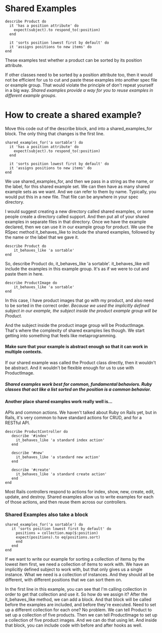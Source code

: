 # Shared Examples

```
describe Product do
  it 'has a position attribute' do
    expect(subject).to respond_to(:position)
  end

  it 'sorts position lowest first by default' do
  it 'assigns positions to new items' do
end

```
These examples test whether a product can be sorted by its position attribute.

  If other classes need to be sorted by a position attribute too, then it would not be efficient for us to cut and paste these examples into another spec file or example group. That would violate the principle of don't repeat yourself in a big way. *Shared examples provide a way for you to reuse examples in different example groups*.

# How to create a shared example?

Move this code out of the describe block, and into a shared_examples_for block. The only thing that changes is the first line.


```
shared_examples_for('a sortable') do
  it 'has a position attribute' do
    expect(subject).to respond_to(:position)
  end

  it 'sorts position lowest first by default' do
  it 'assigns positions to new items' do
end

```

We use shared_examples_for, and then we pass in a string as the name, or the label, for this shared example set. We can then have as many shared example sets as we want. And we can refer to them by name. Typically, you would put this in a new file. That file can be anywhere in your spec directory.

I would suggest creating a new directory called shared examples, or some people create a directory called support. And then put all of your shared examples in separate files in that directory. Once we have the example declared, then we can use it in our example group for product. We use the RSpec method it_behaves_like to include the shared examples, followed by the name or the label that we gave it.


```
describe Product do
    it_behaves_like 'a sortable'
end
```

So, describe Product do, it_behaves_like 'a sortable'. it_behaves_like will include the examples in this example group. It's as if we were to cut and paste them in here.
```
describe ProductImage do
    it_behaves_like 'a sortable'
end
```

In this case, I have product images that go with my product, and also need to be sorted in the correct order. *Because we used the implicitly defined subject in our example, the subject inside the product example group will be Product.*

And the subject inside the product image group will be ProductImage. That's where the complexity of shared examples lies though. We start getting into something that feels like metaprogramming.
#### Make sure that your example is abstract enough so that it can work in multiple contexts.
If our shared example was called the Product class directly, then it wouldn't be abstract. And it wouldn't be flexible enough for us to use with ProductImage.
##### Shared examples work best for common, fundamental behaviors. Ruby classes that act like a list sorted on the position is a common behavior.

#### Another place shared examples work really well is...
 APIs and common actions.
 We haven't talked about Ruby on Rails yet, but in Rails, it's very common to have standard actions for CRUD, and for a RESTful API.
 ```
 describe ProductController do
    describe '#index'
      it_behaves_like 'a standard index action'
    end

    describe '#new'
      it_behaves_like 'a standard new action'
    end

    describe '#create'
      it_behaves_like 'a standard create action'
    end
 end
 ```

 Most Rails controllers respond to actions for index, show, new, create, edit, update, and destroy. Shared examples allow us to write examples for each of those actions, and then reuse them across our controllers.

 ### Shared Examples also take a block

 ```
 shared_examples_for('a sortable') do
    it 'sorts position lowest first by default' do
      positions = collection.map($:position)
      expect(positions).to eq(positions.sort)
      end
    end
 end
 ```
If we want to write our example for sorting a collection of items by the lowest item first, we need a collection of items to work with. We have an implicitly defined subject to work with, but that only gives us a single instance. What we need is a collection of instances. And they should all be different, with different positions that we can sort them on.


 In the first line in this example, you can see that I'm calling collection in order to get that collection and use it. So how do we assign it? After the it_behaves_like method, we can add a block. And that block will be called before the examples are included, and before they're executed. Need to set up a different collection for each one? No problem. We can tell Product to set up a collection of five products. Then we can tell ProductImage to set up a collection of five product images. And we can do that using let. And inside that block, you can include code with before and after hooks as well.
